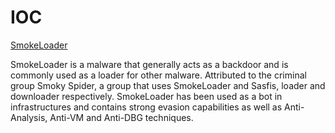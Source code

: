 # IOC

[SmokeLoader](https://github.com/vc0RExor/Quick-Analysis/blob/main/SmokeLoader/SmokeLoader.md)

SmokeLoader is a malware that generally acts as a backdoor and is commonly used as a loader for other malware. Attributed to the criminal group Smoky Spider, a group that uses SmokeLoader and Sasfis, loader and downloader respectively. SmokeLoader has been used as a bot in infrastructures and contains strong evasion capabilities as well as Anti-Analysis, Anti-VM and Anti-DBG techniques.

